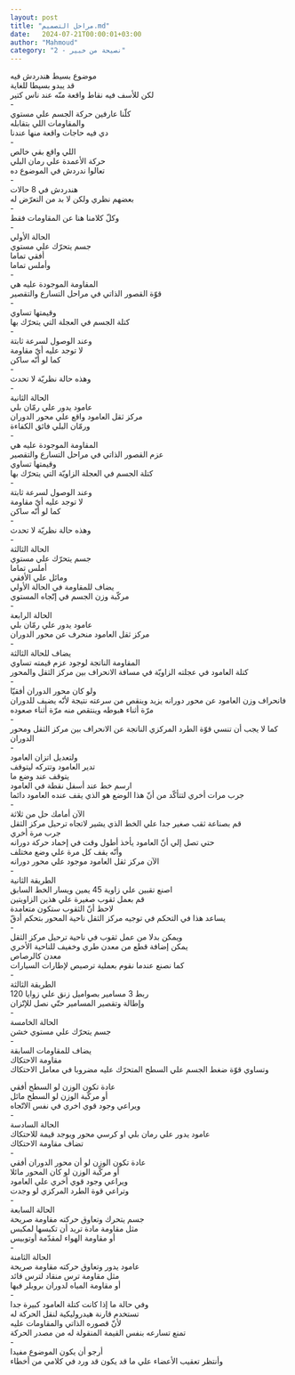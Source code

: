 ```yaml
---
layout: post
title: "مراحل التصميم.md"
date:   2024-07-21T00:00:01+03:00
author: "Mahmoud"
category: "2 - نصيحة من خبير"
---
```

موضوع بسيط هندردش فيه\
قد يبدو بسيطا للغاية\
لكن للأسف فيه نقاط واقعة منّه عند ناس كتير\
-\
كلّنا عارفين حركة الجسم علي مستوي\
والمقاومات اللي بتقابله\
دي فيه حاجات واقعة منها عندنا\
-\
اللي واقع بقي خالص\
حركة الأعمدة علي رمان البلي\
تعالوا ندردش في الموضوع ده\
-\
هندردش في 8 حالات\
بعضهم نظري ولكن لا بد من التعرّض له\
-\
وكلّ كلامنا هنا عن المقاومات فقط\
-\
الحالة الأولي\
جسم يتحرّك علي مستوي\
أفقي تماما\
وأملس تماما\
-\
المقاومة الموجودة عليه هي\
قوّة القصور الذاتي في مراحل التسارع والتقصير\
-\
وقيمتها تساوي\
كتلة الجسم في العجلة التي يتحرّك بها\
-\
وعند الوصول لسرعة ثابتة\
لا توجد عليه أيّ مقاومة\
كما لو أنّه ساكن\
-\
وهذه حالة نظريّة لا تحدث\
-\
الحالة الثانية\
عامود يدور علي رمّان بلي\
مركز ثقل العامود واقع علي محور الدوران\
ورمّان البلي فائق الكفاءة\
-\
المقاومة الموجودة عليه هي\
عزم القصور الذاتي في مراحل التسارع والتقصير\
وقيمتها تساوي\
كتلة الجسم في العجلة الزاويّة التي يتحرّك بها\
-\
وعند الوصول لسرعة ثابتة\
لا توجد عليه أيّ مقاومة\
كما لو أنّه ساكن\
-\
وهذه حالة نظريّة لا تحدث\
-\
الحالة الثالثة\
جسم يتحرّك علي مستوي\
أملس تماما\
ومائل علي الأفقي\
يضاف للمقاومة في الحالة الأولي\
مركّبة وزن الجسم في إتّجاه المستوي\
-\
الحالة الرابعة\
عامود يدور علي رمّان بلي\
مركز ثقل العامود منحرف عن محور الدوران\
-\
يضاف للحالة الثالثة\
المقاومة الناتجة لوجود عزم قيمته تساوي\
كتلة العامود في عجلته الزاويّة في مسافة الانحراف بين مركز الثقل والمحور\
-\
ولو كان محور الدوران أفقيّا\
فانحراف وزن العامود عن محور دورانه يزيد وينقص من سرعته نتيجة لأنّه يضيف
للدوران مرّة أثناء هبوطه وينتقص منه مرّة أثناء صعوده\
-\
كما لا يجب أن تنسي قوّة الطرد المركزي الناتجة عن الانحراف بين مركز الثقل
ومحور الدوران\
-\
ولتعديل اتزان العامود\
تدير العامود وتتركه ليتوقف\
يتوقف عند وضع ما\
ارسم خط عند أسفل نقطة في العامود\
جرب مرات أخري لتتأكّد من أنّ هذا الوضع هو الذي يقف عنده العامود دائما\
-\
الآن أمامك حل من ثلاثة\
قم بصناعة ثقب صغير جدا علي الخط الذي يشير لاتجاه ترحيل مركز الثقل\
جرب مرة أخري\
حتي تصل إلي أنّ العامود يأخذ أطول وقت في إخماد حركة دورانه\
وأنّه يقف كل مرة علي وضع مختلف\
الآن مركز ثقل العامود موجود علي محور دورانه\
-\
الطريقة الثانية\
اصنع تقبين علي زاوية 45 يمين ويسار الخط السابق\
قم بعمل ثقوب صغيرة علي هذين الزاويتين\
لاحظ أنّ الثقوب ستكون متعامدة\
يساعد هذا في التحكم في توجيه مركز الثقل ناحية المحور بتحكم أدقّ\
-\
ويمكن بدلا من عمل ثقوب في ناحية ترحيل مركز الثقل\
يمكن إضافة قطع من معدن طري وخفيف للناحية الأخري\
معدن كالرصاص\
كما نصنع عندما نقوم بعملية ترصيص لإطارات السيارات\
-\
الطريقة الثالثة\
ربط 3 مسامير بصواميل زنق علي زوايا 120\
وإطالة وتقصير المسامير حتّي نصل للإتّزان\
-\
الحالة الخامسة\
جسم يتحرّك علي مستوي خشن\
-\
يضاف للمقاومات السابقة\
مقاومة الاحتكاك\
وتساوي قوّة ضغط الجسم علي السطح المتحرّك عليه مضروبا في معامل
الاحتكاك

عادة تكون الوزن لو السطح أفقي\
أو مركّبة الوزن لو السطح مائل\
ويراعي وجود قوي اخري في نفس الاتّجاه\
-\
الحالة السادسة\
عامود يدور علي رمان بلي او كرسي محور ويوجد قيمة للاحتكاك\
تضاف مقاومة الاحتكاك\
-\
عادة تكون الوزن لو أن محور الدوران أفقي\
أو مركّبة الوزن لو كان المحور مائلا\
ويراعي وجود قوي أخري علي العامود\
وتراعي قوة الطرد المركزي لو وجدت\
-\
الحالة السابعة\
جسم يتحرك وتعاوق حركته مقاومة صريحة\
مثل مقاومة مادة تريد أن تكبسها لمكبس\
أو مقاومة الهواء لمقدّمة أوتوبيس\
-\
الحالة الثامنة\
عامود يدور وتعاوق حركته مقاومة صريحة\
مثل مقاومة ترس منقاد لترس قائد\
أو مقاومة المياه لدوران بروبلر فيها\
-\
وفي حالة ما إذا كانت كتلة العامود كبيرة جدا\
تستخدم قارنة هيدروليكية لنقل الحركة له\
لأنّ قصوره الذاتي والمقاومات عليه\
تمنع تسارعه بنفس القيمة المنقولة له من مصدر الحركة\
-\
أرجو أن يكون الموضوع مفيدا\
وأنتظر تعقيب الأعضاء علي ما قد يكون قد ورد في كلامي من أخطاء
